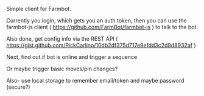 Simple client for Farmbot.

Currently you login, which gets you an auth token, then you can use the
farmbot-js client ( https://github.com/FarmBot/farmbot-js ) to talk to the bot.

Also done, get config info via the REST API (
https://gist.github.com/RickCarlino/10db2df375d717e9efdd3c2d9d8932af )

Next, find out if bot is online and trigger a sequence

Or maybe trigger basic moves/pin changes?

Also- use local storage to remember email/token and maybe password (secure?)